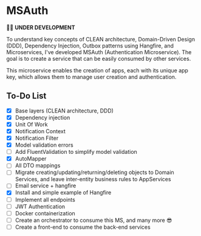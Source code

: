 # MSAuth

👨‍💻 **UNDER DEVELOPMENT**

To understand key concepts of CLEAN architecture, Domain-Driven Design (DDD), Dependency Injection, Outbox patterns using Hangfire, and Microservices, I've developed MSAuth (Authentication Microservice). The goal is to create a service that can be easily consumed by other services.

This microservice enables the creation of apps, each with its unique app key, which allows them to manage user creation and authentication.

## To-Do List

- [X] Base layers (CLEAN architecture, DDD)
- [x] Dependency injection
- [X] Unit Of Work
- [X] Notification Context
- [X] Notification Filter
- [X] Model validation errors
- [ ] Add FluentValidation to simplify model validation
- [X] AutoMapper
- [ ] All DTO mappings
- [ ] Migrate creating/updating/returning/deleting objects to Domain Services, and leave inter-entity business rules to AppServices
- [ ] Email service + hangfire
- [X] Install and simple example of Hangfire
- [ ] Implement all endpoints
- [ ] JWT Authentication
- [ ] Docker containerization
- [ ] Create an orchestrator to consume this MS, and many more 😎
- [ ] Create a front-end to consume the back-end services
